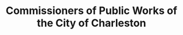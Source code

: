 ---
layout: repo
title: "Commissioners of Public Works of the City of Charleston"
id: 1931
permalink: repos/1931/
---